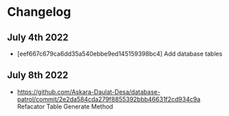 # Changelog
## July 4th 2022
- [eef667c679ca6dd35a540ebbe9ed145159398bc4] Add database tables
## July 8th 2022
- https://github.com/Askara-Daulat-Desa/database-patrol/commit/2e2da584cda279f8855392bbb46631f2cd934c9a Refacator Table Generate Method
